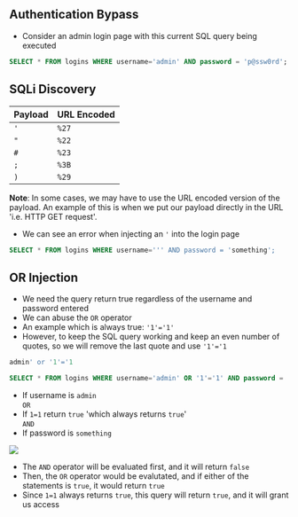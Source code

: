 ## Authentication Bypass
* Consider an admin login page with this current SQL query being executed

```sql
SELECT * FROM logins WHERE username='admin' AND password = 'p@ssw0rd';
```

## SQLi Discovery

| **Payload** | **URL Encoded** |
| ----------- | --------------- |
| `' `          | `%27 `            |
| `" `          | `%22 `            |
| `# `          | `%23`             |
| `;  `         | `%3B`             |
|`) `          | `%29`             |

**Note**: In some cases, we may have to use the URL encoded version of the payload. An example of this is when we put our payload directly in the URL 'i.e. HTTP GET request'.

* We can see an error when injecting an `'` into the login page

```sql
SELECT * FROM logins WHERE username=''' AND password = 'something';
```

## OR Injection
* We need the query return true regardless of the username and password entered
* We can abuse the `OR` operator
* An example which is always true: `'1'='1'`
* However, to keep the SQL query working and keep an even number of quotes, so we will remove the last quote and use `'1'='1`

```sql
admin' or '1'='1
```

```sql
SELECT * FROM logins WHERE username='admin' OR '1'='1' AND password = 'something';
```

-   If username is `admin`  
    `OR`
-   If `1=1` return `true` 'which always returns `true`'  
    `AND`
-   If password is `something`

![](../../Screenshots/or_inject_diagram.png)

* The `AND` operator will be evaluated first, and it will return `false`
* Then, the `OR` operator would be evalutated, and if either of the statements is `true`, it would return `true`
* Since `1=1` always returns `true`, this query will return `true`, and it will grant us access